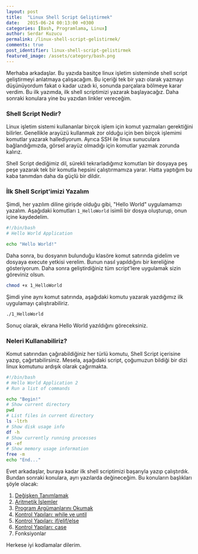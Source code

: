 ```yaml
---
layout: post
title:  "Linux Shell Script Geliştirmek"
date:   2015-06-24 00:13:00 +0300
categories: [Bash, Programlama, Linux]
author: Serdar Kuzucu
permalink: /linux-shell-script-gelistirmek/
comments: true
post_identifier: linux-shell-script-gelistirmek
featured_image: /assets/category/bash.png
---
```


Merhaba arkadaşlar. 
Bu yazıda basitçe linux işletim sisteminde shell script geliştirmeyi anlatmaya çalışacağım.
Bu içeriği tek bir yazı olarak yazmayı düşünüyordum fakat o kadar uzadı ki, sonunda parçalara bölmeye karar verdim.
Bu ilk yazımda, ilk shell scriptimizi yazarak başlayacağız.
Daha sonraki konulara yine bu yazıdan linkler vereceğim.

<!--more-->

### Shell Script Nedir?

Linux işletim sistemi kullananlar birçok işlem için komut yazmaları gerektiğini bilirler.
Genellikle arayüzü kullanmak zor olduğu için ben birçok işlemimi komutlar yazarak hallediyorum.
Ayrıca SSH ile linux sunuculara bağlandığımızda, 
görsel arayüz olmadığı için komutlar yazmak zorunda kalırız.

Shell Script dediğimiz dil, 
sürekli tekrarladığımız komutları bir dosyaya peş peşe yazarak
tek bir komutla hepsini çalıştırmamıza yarar.
Hatta yaptığım bu kaba tanımdan daha da güçlü bir dildir.

### İlk Shell Script'imizi Yazalım

Şimdi, her yazılım diline girişde olduğu gibi, "Hello World" uygulamamızı yazalım.
Aşağıdaki komutları `1_HelloWorld` isimli bir dosya oluşturup, onun içine kaydedelim.

```bash
#!/bin/bash
# Hello World Application

echo "Hello World!"
```

Daha sonra, bu dosyanın bulunduğu klasöre komut satırında gidelim ve dosyaya execute yetkisi verelim.
Bunun nasıl yapıldığını bir kereliğine gösteriyorum.
Daha sonra geliştirdiğiniz tüm script'lere uygulamak sizin göreviniz olsun.

```bash
chmod +x 1_HelloWorld
```

Şimdi yine aynı komut satırında, aşağıdaki komutu yazarak yazdığımız ilk uygulamayı çalıştırabiliriz.

```bash
./1_HelloWorld
```

Sonuç olarak, ekrana Hello World yazıldığını göreceksiniz.

### Neleri Kullanabiliriz?

Komut satırından çağırabildiğiniz her türlü komutu, Shell Script içerisine yazıp, çağırtabilirsiniz.
Mesela, aşağıdaki script, çoğumuzun bildiği bir dizi linux komutunu ardışık olarak çağırmakta.

```bash
#!/bin/bash
# Hello World Application 2
# Run a list of commands

echo "Begin!"
# Show current directory
pwd
# List files in current directory
ls -ltrh
# Show disk usage info
df -h
# Show currently running processes
ps -ef
# Show memory usage information
free -m
echo "End..."
```

Evet arkadaşlar, buraya kadar ilk shell scriptimizi başarıyla yazıp çalıştırdık.
Bundan sonraki konulara, ayrı yazılarda değineceğim.
Bu konuların başlıkları şöyle olacak:

1. [Değişken Tanımlamak](/linux-shell-script-gelistirmek-degiskenler)
2. [Aritmetik İşlemler](/shell-scripts-aritmetik-islemler)
3. [Program Argümanlarını Okumak](/shell-scripts-program-argumanlarini-okumak)
4. [Kontrol Yapıları: while ve until](/shell-scripts-while-ve-until-donguleri)
5. [Kontrol Yapıları: if/elif/else](/shell-scripts-if-elif-else)
6. [Kontrol Yapıları: case](/shell-scripts-case-komutu)
7. Fonksiyonlar

Herkese iyi kodlamalar dilerim.
